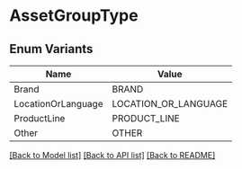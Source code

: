 # AssetGroupType

## Enum Variants

| Name | Value |
|---- | -----|
| Brand | BRAND |
| LocationOrLanguage | LOCATION_OR_LANGUAGE |
| ProductLine | PRODUCT_LINE |
| Other | OTHER |


[[Back to Model list]](../README.md#documentation-for-models) [[Back to API list]](../README.md#documentation-for-api-endpoints) [[Back to README]](../README.md)


